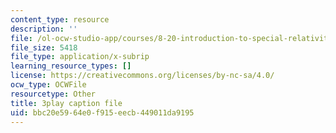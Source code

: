 ```yaml
---
content_type: resource
description: ''
file: /ol-ocw-studio-app/courses/8-20-introduction-to-special-relativity-january-iap-2021/bbc20e5964e0f915eecb449011da9195_6fFfT7LhtPw.srt
file_size: 5418
file_type: application/x-subrip
learning_resource_types: []
license: https://creativecommons.org/licenses/by-nc-sa/4.0/
ocw_type: OCWFile
resourcetype: Other
title: 3play caption file
uid: bbc20e59-64e0-f915-eecb-449011da9195
---
```

